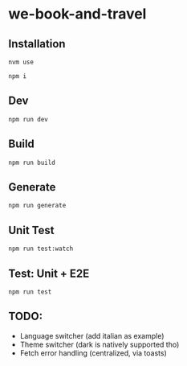 # we-book-and-travel

## Installation
```
nvm use
```

```
npm i
```

## Dev
```
npm run dev
```

## Build
```
npm run build
```

## Generate
```
npm run generate
```

## Unit Test
```
npm run test:watch
```

## Test: Unit + E2E
```
npm run test
```

## TODO:
- Language switcher (add italian as example)
- Theme switcher (dark is natively supported tho)
- Fetch error handling (centralized, via toasts)
